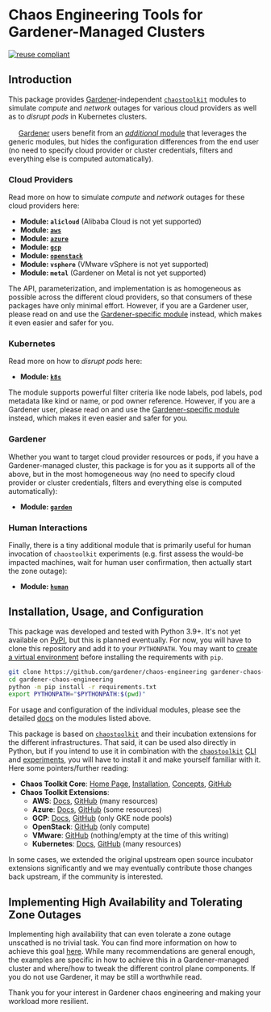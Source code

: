 # Chaos Engineering Tools for Gardener-Managed Clusters

[![reuse compliant](https://reuse.software/badge/reuse-compliant.svg)](https://reuse.software/)

## Introduction

This package provides [Gardener](https://github.com/gardener/gardener)-independent [`chaostoolkit`](https://chaostoolkit.org) modules to simulate *compute* and *network* outages for various cloud providers as well as to *disrupt pods* in Kubernetes clusters.

<img src="https://github.com/gardener/gardener/blob/master/logo/gardener.svg" width="16"/> [Gardener](https://github.com/gardener/gardener) users benefit from an [*additional* module](#gardener) that leverages the generic modules, but hides the configuration differences from the end user (no need to specify cloud provider or cluster credentials, filters and everything else is computed automatically).

### Cloud Providers

Read more on how to simulate *compute* and *network* outages for these cloud providers here:

- **Module: `alicloud`** (Alibaba Cloud is not yet supported)
- **Module: [`aws`](/docs/aws/readme.md)**
- **Module: [`azure`](/docs/azure/readme.md)**
- **Module: [`gcp`](/docs/gcp/readme.md)**
- **Module: [`openstack`](/docs/openstack/readme.md)**
- **Module: `vsphere`** (VMware vSphere is not yet supported)
- **Module: `metal`** (Gardener on Metal is not yet supported)

The API, parameterization, and implementation is as homogeneous as possible across the different cloud providers, so that consumers of these packages have only minimal effort. However, if you are a Gardener user, please read on and use the [Gardener-specific module](#gardener) instead, which makes it even easier and safer for you.

### Kubernetes

Read more on how to *disrupt pods* here:

- **Module: [`k8s`](/docs/k8s/readme.md)**

The module supports powerful filter criteria like node labels, pod labels, pod metadata like kind or name, or pod owner reference. However, if you are a Gardener user, please read on and use the [Gardener-specific module](#gardener) instead, which makes it even easier and safer for you.

### Gardener

Whether you want to target cloud provider resources or pods, if you have a Gardener-managed cluster, this package is for you as it supports all of the above, but in the most homogeneous way (no need to specify cloud provider or cluster credentials, filters and everything else is computed automatically):

- **Module: [`garden`](/docs/garden/readme.md)**

### Human Interactions

Finally, there is a tiny additional module that is primarily useful for human invocation of `chaostoolkit` experiments (e.g. first assess the would-be impacted machines, wait for human user confirmation, then actually start the zone outage):

- **Module: [`human`](/docs/human/readme.md)**

## Installation, Usage, and Configuration

This package was developed and tested with Python 3.9+. It's not yet available on [PyPI](https://pypi.org), but this is planned eventually. For now, you will have to clone this repository and add it to your `PYTHONPATH`. You may want to [create a virtual environment](https://packaging.python.org/en/latest/guides/installing-using-pip-and-virtual-environments/#creating-a-virtual-environment) before installing the requirements with `pip`.

``` sh
git clone https://github.com/gardener/chaos-engineering gardener-chaos-engineering
cd gardener-chaos-engineering
python -m pip install -r requirements.txt
export PYTHONPATH="$PYTHONPATH:$(pwd)"
```

For usage and configuration of the individual modules, please see the detailed [docs](/docs) on the modules listed above.

This package is based on [`chaostoolkit`](https://chaostoolkit.org) and their incubation extensions for the different infrastructures. That said, it can be used also directly in Python, but if you intend to use it in combination with the [`chaostoolkit`](https://chaostoolkit.org) [CLI](https://chaostoolkit.org/reference/usage/cli) and [experiments](https://chaostoolkit.org/reference/api/experiment), you will have to install it and make yourself familiar with it. Here some pointers/further reading:

- **Chaos Toolkit Core**: [Home Page](https://chaostoolkit.org), [Installation](https://chaostoolkit.org/reference/usage/install), [Concepts](https://chaostoolkit.org/reference/concepts), [GitHub](https://github.com/chaostoolkit/chaostoolkit)
- **Chaos Toolkit Extensions**:
  - **AWS**: [Docs](https://chaostoolkit.org/drivers/aws), [GitHub](https://github.com/chaostoolkit-incubator/chaostoolkit-aws/tree/master/chaosaws) (many resources)
  - **Azure**: [Docs](https://chaostoolkit.org/drivers/azure), [GitHub](https://github.com/chaostoolkit-incubator/chaostoolkit-azure/tree/master/chaosazure) (some resources)
  - **GCP**: [Docs](https://chaostoolkit.org/drivers/gcp), [GitHub](https://github.com/chaostoolkit-incubator/chaostoolkit-google-cloud-platform/tree/master/chaosgcp) (only GKE node pools)
  - **OpenStack**: [GitHub](https://github.com/chaostoolkit-incubator/chaostoolkit-openstack/tree/master/chaosopenstack) (only compute)
  - **VMware**: [GitHub](https://github.com/chaostoolkit-incubator/chaostoolkit-vmware/tree/master/chaosvmware) (nothing/empty at the time of this writing)
  - **Kubernetes**: [Docs](https://chaostoolkit.org/drivers/kubernetes), [GitHub](https://github.com/chaostoolkit/chaostoolkit-kubernetes/tree/master/chaosk8s) (many resources)

In some cases, we extended the original upstream open source incubator extensions significantly and we may eventually contribute those changes back upstream, if the community is interested.

## Implementing High Availability and Tolerating Zone Outages

Implementing high availability that can even tolerate a zone outage unscathed is no trivial task. You can find more information on how to achieve this goal [here](/docs/garden/high-availability.md). While many recommendations are general enough, the examples are specific in how to achieve this in a Gardener-managed cluster and where/how to tweak the different control plane components. If you do not use Gardener, it may be still a worthwhile read.

Thank you for your interest in Gardener chaos engineering and making your workload more resilient.
